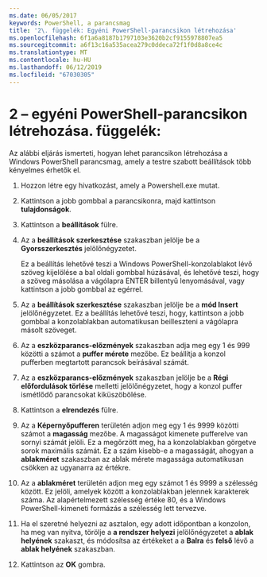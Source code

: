 ```yaml
---
ms.date: 06/05/2017
keywords: PowerShell, a parancsmag
title: '2\. függelék: Egyéni PowerShell-parancsikon létrehozása'
ms.openlocfilehash: 6f1a6a8187b1797103e3620b2cf9155978807ea5
ms.sourcegitcommit: a6f13c16a535acea279c0ddeca72f1f0d8a8ce4c
ms.translationtype: MT
ms.contentlocale: hu-HU
ms.lasthandoff: 06/12/2019
ms.locfileid: "67030305"
---
```

# <a name="appendix-2---creating-a-custom-powershell-shortcut"></a>2 – egyéni PowerShell-parancsikon létrehozása. függelék:

Az alábbi eljárás ismerteti, hogyan lehet parancsikon létrehozása a Windows PowerShell parancsmag, amely a testre szabott beállítások több kényelmes érhetők el.

1. Hozzon létre egy hivatkozást, amely a Powershell.exe mutat.

2. Kattintson a jobb gombbal a parancsikonra, majd kattintson **tulajdonságok**.

3. Kattintson a **beállítások** fülre.

4. Az a **beállítások szerkesztése** szakaszban jelölje be a **Gyorsszerkesztés** jelölőnégyzetet.

    Ez a beállítás lehetővé teszi a Windows PowerShell-konzolablakot lévő szöveg kijelölése a bal oldali gombbal húzásával, és lehetővé teszi, hogy a szöveg másolása a vágólapra ENTER billentyű lenyomásával, vagy kattintson a jobb gombbal az egérrel.

5. Az a **beállítások szerkesztése** szakaszban jelölje be a **mód Insert** jelölőnégyzetet. Ez a beállítás lehetővé teszi, hogy, kattintson a jobb gombbal a konzolablakban automatikusan beilleszteni a vágólapra másolt szöveget.

6. Az a **eszközparancs-előzmények** szakaszban adja meg egy 1 és 999 közötti a számot a **puffer mérete** mezőbe. Ez beállítja a konzol pufferben megtartott parancsok beírásával számát.

7. Az a **eszközparancs-előzmények** szakaszban jelölje be a **Régi előfordulások törlése** melletti jelölőnégyzetet, hogy a konzol puffer ismétlődő parancsokat kiküszöbölése.

8. Kattintson a **elrendezés** fülre.

9. Az a **Képernyőpufferen** területén adjon meg egy 1 és 9999 közötti számot a **magasság** mezőbe. A magasságot kimenete pufferelve van sornyi számát jelöli. Ez a megőrzött meg, ha a konzolablakban görgetve sorok maximális számát. Ez a szám kisebb-e a magasságát, ahogyan a **ablakméret** szakaszban az ablak mérete magassága automatikusan csökken az ugyanarra az értékre.

10. Az a **ablakméret** területén adjon meg egy számot 1 és 9999 a szélesség között. Ez jelöli, amelyek között a konzolablakban jelennek karakterek száma. Az alapértelmezett szélesség értéke 80, és a Windows PowerShell-kimeneti formázás a szélesség lett tervezve.

11. Ha el szeretné helyezni az asztalon, egy adott időpontban a konzolon, ha meg van nyitva, törölje a **a rendszer helyezi** jelölőnégyzetet a **ablak helyének** szakaszt, és módosítsa az értékeket a a **Balra** és **felső** lévő a **ablak helyének** szakaszban.

12. Kattintson az **OK** gombra.
